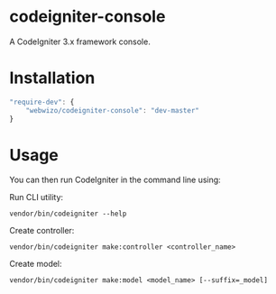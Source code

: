 # codeigniter-console
A CodeIgniter 3.x framework console.

# Installation
```js
"require-dev": {
    "webwizo/codeigniter-console": "dev-master"
}
```

# Usage
You can then run CodeIgniter in the command line using:

Run CLI utility:
```
vendor/bin/codeigniter --help
```

Create controller:
```
vendor/bin/codeigniter make:controller <controller_name>
```

Create model:
```
vendor/bin/codeigniter make:model <model_name> [--suffix=_model]
```
